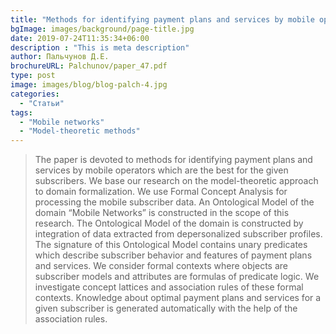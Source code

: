 ```yaml
---
title: "Methods for identifying payment plans and services by mobile operators"
bgImage: images/background/page-title.jpg
date: 2019-07-24T11:35:34+06:00
description : "This is meta description"
author: Пальчунов Д.Е.
brochureURL: Palchunov/paper_47.pdf
type: post
image: images/blog/blog-palch-4.jpg
categories: 
  - "Статьи"
tags:
  - "Mobile networks"
  - "Model-theoretic methods"
---
```


> The paper is devoted to methods for identifying payment plans and services by mobile operators which are the best for the given subscribers. We base our research on the model-theoretic approach to domain formalization. We use Formal Concept Analysis for processing the mobile subscriber data. An Ontological Model of the domain “Mobile Networks” is constructed in the scope of this research. The Ontological Model of the domain is constructed by integration of data extracted from depersonalized subscriber profiles. The signature of this Ontological Model contains unary predicates which describe subscriber behavior and features of payment plans and services. We consider formal contexts where objects are subscriber models and attributes are formulas of predicate logic. We investigate concept lattices and association rules of these formal contexts. Knowledge about optimal payment plans and services for a given subscriber is generated automatically with the help of the association rules.
 
